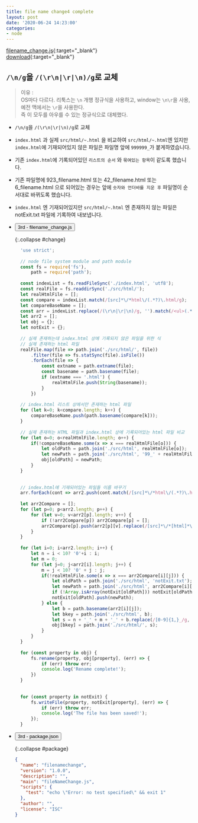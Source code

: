 ```yaml
---
title: file name change4 complete
layout: post
date: '2020-06-24 14:23:00'
categories:
- node
---
```


[filename_change.js](/static/img/node/fileNameChange_last.js){:target="_blank"}  
[download](/static/img/node/00_filename_change_last.zip){:target="_blank"}

## `/\n/g`을 `/(\r\n|\r|\n)/g`로 교체

>이유 :  
>OS마다 다르다. 리툭스는 `\n` 개행 정규식을 사용하고, window는 `\n\r`을 사용, 예전 맥에서는 `\r`을 사용한다.  
>즉 이 모두를 아우를 수 있는 정규식으로 대체했다.

* `/\n/g`을 `/(\r\n|\r|\n)/g`로 교체
* `index.html` 과 실제 `src/html/~.html` 을 비교하여 `src/html/~.html`엔 있지만 `index.html`에 기재되어있지 않은 파일은 파일명 앞에 `999999_`가 붙게하였습니다.
* 기존 `index.html`에 기록되어있던 `리스트의 순서` 와 `묶여있는 항목`이 같도록 했습니다.
* 기존 파일명에 923_filename.html 또는 42_filename.html 또는 6_filename.html 으로 되어있는 경우는 앞에 `숫자와 언더바를 지운 후` 파일명이 순서대로 바뀌도록 했습니다.
* `index.html` 엔 기재되어있지만 `src/html/~.html` 엔 존재하지 않는 파일은 notExit.txt 파일에 기록하여 내보냅니다.

* <button data-toggle="collapse" data-target="#change">3rd - filename_change.js</button>
    
    {:.collapse #change}
    ```javascript
      'use strict';
      
      // node file system module and path module
      const fs = require('fs'),
          path = require('path');
      
      const indexList = fs.readFileSync('./index.html', 'utf8');
      const realFile = fs.readdirSync('./src/html/');
      let realHtmlFile = [];
      const compare = indexList.match(/[src]*\/*html\/(.*?)\.html/g);
      let compareBaseName = [];
      const arr = indexList.replace(/(\r\n|\r|\n)/g, '').match(/<ul>(.*?)<\/ul>/g);
      let arr2 = [];
      let obj = {};
      let notExit = {};
      
      // 실제 존재하는데 index.html 상에 기록되지 않은 파일을 위한 식
      // 실제 존재하는 html 파일
      realFile.map(file => path.join('./src/html/', file))
          .filter(file => fs.statSync(file).isFile())
          .forEach(file => {
              const extname = path.extname(file);
              const basename = path.basename(file);
              if (extname === '.html') {
                  realHtmlFile.push(String(basename));
              }
          })
      
      // index.html 리스트 상에서만 존재하는 html 파일
      for (let k=0; k<compare.length; k++) {
          compareBaseName.push(path.basename(compare[k]));
      }
      
      // 실제 존재하는 HTML 파일과 index.html 상에 기록되어있는 html 파일 비교
      for (let o=0; o<realHtmlFile.length; o++) {
          if(!compareBaseName.some(x => x === realHtmlFile[o])) {
              let oldPath = path.join('./src/html', realHtmlFile[o]);
              let newPath = path.join('./src/html', '99_' + realHtmlFile[o]);
              obj[oldPath] = newPath;
          }
      }
      
      
      // index.html에 기재되어있는 파일들 이름 바꾸기
      arr.forEach(cont => arr2.push(cont.match(/[src]*\/*html\/(.*?)\.html/g)));
      
      let arr2Compare = [];
      for (let p=0; p<arr2.length; p++) {
          for (let v=0; v<arr2[p].length; v++) {
              if (!arr2Compare[p]) arr2Compare[p] = [];
              arr2Compare[p].push(arr2[p][v].replace(/[src]*\/*[html]*\//, ''))
          }
      }
      
      for (let i=0; i<arr2.length; i++) {
          let n = i < 10? '0'+i : i;
          let m = 0;
          for (let j=0; j<arr2[i].length; j++) {
              m = j < 10? '0' + j : j;
              if(!realHtmlFile.some(x => x === arr2Compare[i][j])) {
                  let oldPath = path.join('./src/html', 'notExit.txt');
                  let newPath = path.join('./src/html', arr2Compare[i][j]);
                  if (!Array.isArray(notExit[oldPath])) notExit[oldPath] = [];
                  notExit[oldPath].push(newPath);
              } else {
                  let b = path.basename(arr2[i][j]);
                  let bkey = path.join('./src/html', b);
                  let s = n + '_' + m + '_' + b.replace(/[0-9]{1,}_/g, '');
                  obj[bkey] = path.join('./src/html/', s);
              }
          }
      }
      
      for (const property in obj) {
          fs.rename(property, obj[property], (err) => {
              if (err) throw err;
              console.log('Rename complete!');
          })
      }
      
      
      for (const property in notExit) {
          fs.writeFile(property, notExit[property], (err) => {
              if (err) throw err;
              console.log('The file has been saved!');
          });
      }
    ```
  
* <button data-toggle="collapse" data-target="#package">3rd - package.json</button>
    
    {:.collapse #package}
    ```json
    {
      "name": "filenamechange",
      "version": "1.0.0",
      "description": "",
      "main": "fileNameChange.js",
      "scripts": {
        "test": "echo \"Error: no test specified\" && exit 1"
      },
      "author": "",
      "license": "ISC"
    }
    ```